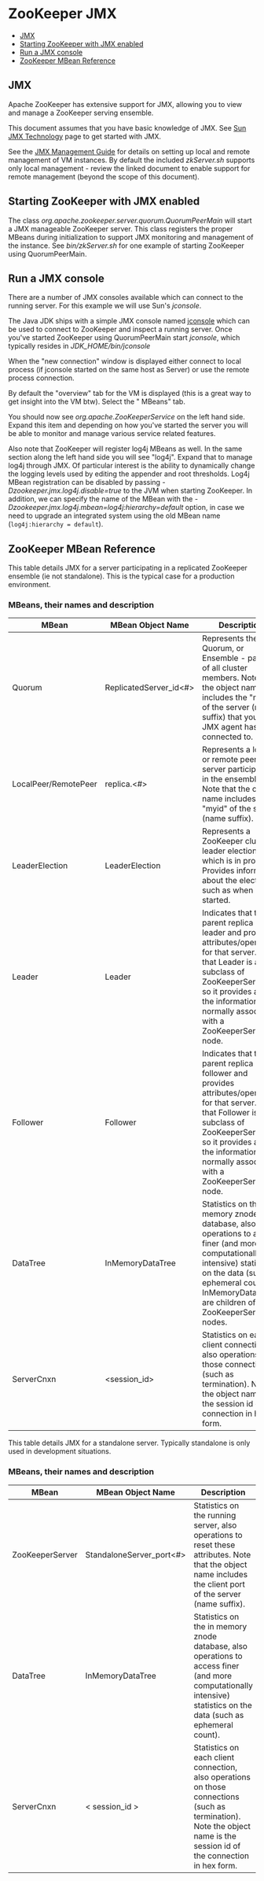 <!--
Copyright 2002-2004 The Apache Software Foundation

Licensed under the Apache License, Version 2.0 (the "License");
you may not use this file except in compliance with the License.
You may obtain a copy of the License at

http://www.apache.org/licenses/LICENSE-2.0

Unless required by applicable law or agreed to in writing, software
distributed under the License is distributed on an "AS IS" BASIS,
WITHOUT WARRANTIES OR CONDITIONS OF ANY KIND, either express or implied.
See the License for the specific language governing permissions and
limitations under the License.
//-->

# ZooKeeper JMX

* [JMX](#ch_jmx)
* [Starting ZooKeeper with JMX enabled](#ch_starting)
* [Run a JMX console](#ch_console)
* [ZooKeeper MBean Reference](#ch_reference)

<a name="ch_jmx"></a>

## JMX

Apache ZooKeeper has extensive support for JMX, allowing you to view and manage a ZooKeeper serving ensemble.

This document assumes that you have basic knowledge of JMX.
See [Sun JMX Technology](http://java.sun.com/javase/technologies/core/mntr-mgmt/javamanagement/) page to get started
with JMX.

See the [JMX Management Guide](http://java.sun.com/javase/6/docs/technotes/guides/management/agent.html) for details on
setting up local and remote management of VM instances. By default the included
_zkServer.sh_ supports only local management - review the linked document to enable support for remote management
(beyond the scope of this document).

<a name="ch_starting"></a>

## Starting ZooKeeper with JMX enabled

The class
_org.apache.zookeeper.server.quorum.QuorumPeerMain_
will start a JMX manageable ZooKeeper server. This class registers the proper MBeans during initialization to support
JMX monitoring and management of the instance. See _bin/zkServer.sh_ for one example of starting ZooKeeper using
QuorumPeerMain.

<a name="ch_console"></a>

## Run a JMX console

There are a number of JMX consoles available which can connect to the running server. For this example we will use Sun's
_jconsole_.

The Java JDK ships with a simple JMX console
named [jconsole](http://java.sun.com/developer/technicalArticles/J2SE/jconsole.html)
which can be used to connect to ZooKeeper and inspect a running server. Once you've started ZooKeeper using
QuorumPeerMain start _jconsole_, which typically resides in
_JDK_HOME/bin/jconsole_

When the "new connection" window is displayed either connect to local process (if jconsole started on the same host as
Server) or use the remote process connection.

By default the "overview" tab for the VM is displayed (this is a great way to get insight into the VM btw). Select the "
MBeans" tab.

You should now see _org.apache.ZooKeeperService_
on the left hand side. Expand this item and depending on how you've started the server you will be able to monitor and
manage various service related features.

Also note that ZooKeeper will register log4j MBeans as well. In the same section along the left hand side you will see
"log4j". Expand that to manage log4j through JMX. Of particular interest is the ability to dynamically change the
logging levels used by editing the appender and root thresholds. Log4j MBean registration can be disabled by passing
_-Dzookeeper.jmx.log4j.disable=true_ to the JVM when starting ZooKeeper. In addition, we can specify the name of the
MBean with the _-Dzookeeper.jmx.log4j.mbean=log4j:hierarchy=default_
option, in case we need to upgrade an integrated system using the old MBean name (`log4j:hierarchy = default`).

<a name="ch_reference"></a>

## ZooKeeper MBean Reference

This table details JMX for a server participating in a replicated ZooKeeper ensemble (ie not standalone). This is the
typical case for a production environment.

### MBeans, their names and description

| MBean | MBean Object Name | Description                               |
|-----------|-------------------|-------------------------------------------------|
| Quorum | ReplicatedServer_id<#> | Represents the Quorum, or Ensemble - parent of all cluster members. Note that the object name includes the "myid" of the server (name suffix) that your JMX agent has connected to. |
| LocalPeer/RemotePeer | replica.<#> | Represents a local or remote peer (ie server participating in the ensemble). Note that the object name includes the "myid" of the server (name suffix). |
| LeaderElection | LeaderElection | Represents a ZooKeeper cluster leader election which is in progress. Provides information about the election, such as when it started. |
| Leader | Leader | Indicates that the parent replica is the leader and provides attributes/operations for that server. Note that Leader is a subclass of ZooKeeperServer, so it provides all of the information normally associated with a ZooKeeperServer node. |
| Follower | Follower | Indicates that the parent replica is a follower and provides attributes/operations for that server. Note that Follower is a subclass of ZooKeeperServer, so it provides all of the information normally associated with a ZooKeeperServer node. |
| DataTree | InMemoryDataTree | Statistics on the in memory znode database, also operations to access finer (and more computationally intensive) statistics on the data (such as ephemeral count). InMemoryDataTrees are children of ZooKeeperServer nodes. |
| ServerCnxn | <session_id> | Statistics on each client connection, also operations on those connections (such as termination). Note the object name is the session id of the connection in hex form. |

This table details JMX for a standalone server. Typically standalone is only used in development situations.

### MBeans, their names and description

| MBean | MBean Object Name | Description            |
|-------|-------------------|------------------------|
| ZooKeeperServer | StandaloneServer_port<#> | Statistics on the running server, also operations to reset these attributes. Note that the object name includes the client port of the server (name suffix). |
| DataTree | InMemoryDataTree | Statistics on the in memory znode database, also operations to access finer (and more computationally intensive) statistics on the data (such as ephemeral count). |
| ServerCnxn | < session_id > | Statistics on each client connection, also operations on those connections (such as termination). Note the object name is the session id of the connection in hex form. |
